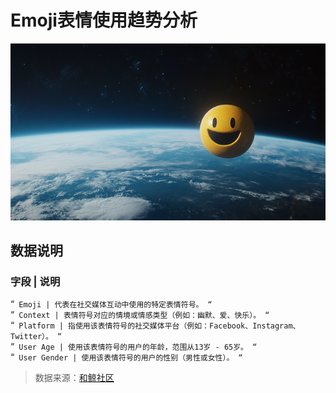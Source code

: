 # Emoji表情使用趋势分析

![Emoji](https://github.com/SolitaryEgo/-/blob/main/siavas83nm.png)

## 数据说明
### 字段	 |  说明

“`
Emoji | 代表在社交媒体互动中使用的特定表情符号。
“`  
“`
Context | 表情符号对应的情境或情感类型（例如：幽默、爱、快乐）。
“`  
“`
Platform | 指使用该表情符号的社交媒体平台（例如：Facebook、Instagram、Twitter）。
“`  
“`
User Age | 使用该表情符号的用户的年龄，范围从13岁 - 65岁。
“`  
“`
User Gender | 使用该表情符号的用户的性别（男性或女性）。
“`  

>数据来源：[和鲸社区](https://www.heywhale.com/mw/dataset/66bef4db9b33c0f19c7a1c8c)
